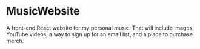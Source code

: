 # MusicWebsite
A front-end React website for my personal music. That will include images, YouTube videos, a way to sign up for an email list, and a place to purchase merch.
